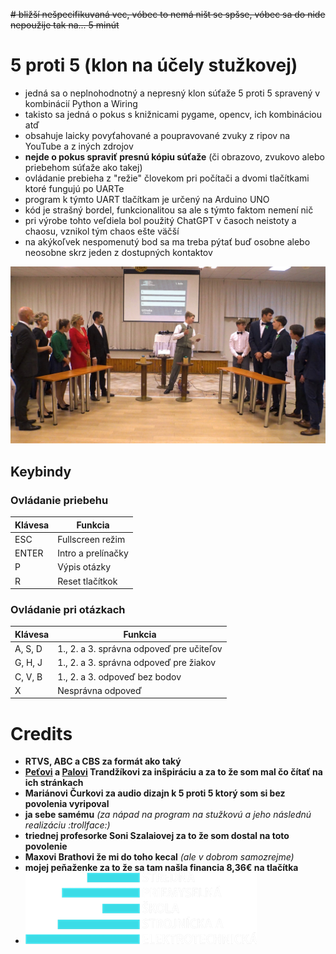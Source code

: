 ~~# bližší nešpecifikuvaná vec, vóbec to nemá ništ se spšse, vóbec sa do nide nepoužije tak na... 5 minút~~
# 5 proti 5 (klon na účely stužkovej)
* jedná sa o neplnohodnotný a nepresný klon súťaže 5 proti 5 spravený v kombinácií Python a Wiring
* takisto sa jedná o pokus s knižnicami pygame, opencv, ich kombináciou atď
* obsahuje laicky povyťahované a poupravované zvuky z ripov na YouTube a z iných zdrojov
* **nejde o pokus spraviť presnú kópiu súťaže** (či obrazovo, zvukovo alebo priebehom súťaže ako takej)
* ovládanie prebieha z "režie" človekom pri počítači a dvomi tlačítkami ktoré fungujú po UARTe
* program k týmto UART tlačítkam je určený na Arduino UNO
* kód je strašný bordel, funkcionalitou sa ale s týmto faktom nemení nič
* pri výrobe tohto veľdiela bol použitý ChatGPT v časoch neistoty a chaosu, vznikol tým chaos ešte väčší
* na akýkoľvek nespomenutý bod sa ma treba pýtať buď osobne alebo neosobne skrz jeden z dostupných kontaktov

![preview z akcie](https://github.com/TheMorc/5proti5-klon/blob/master/preview.jpg?raw=true)

## Keybindy
### Ovládanie priebehu
| Klávesa | Funkcia                         |
|---------|---------------------------------|
| ESC     | Fullscreen režim   				|
| ENTER   | Intro a prelínačky 				|
| P       | Výpis otázky       				|
| R       | Reset tlačítkok 				|

### Ovládanie pri otázkach
| Klávesa | Funkcia                                   |
|---------|-------------------------------------------|
| A, S, D | 1., 2. a 3. správna odpoveď pre učiteľov  |
| G, H, J | 1., 2. a 3. správna odpoveď pre žiakov    |
| C, V, B | 1., 2. a 3. odpoveď bez bodov             |
| X       | Nesprávna odpoveď                         |

# Credits
* **RTVS, ABC a CBS za formát ako taký**
* **[Peťovi](https://trandzik.com) a [Palovi](https://trandzik.sk) Trandžíkovi za inšpiráciu a za to že som mal čo čítať na ich stránkach**
* **Mariánovi Čurkovi za audio dizajn k 5 proti 5 ktorý som si bez povolenia vyripoval**
* **ja sebe samému** *(za nápad na program na stužkovú a jeho následnú realizáciu :trollface:)*
* **triednej profesorke Soni Szalaiovej za to že som dostal na toto povolenie**
* **Maxovi Brathovi že mi do toho kecal** *(ale v dobrom samozrejme)*
* **mojej peňaženke za to že sa tam našla financia 8,36€ na tlačítka**
* ![logo SPŠSE](https://github.com/TheMorc/5proti5-klon/blob/master/images/spsse370.png?raw=true)